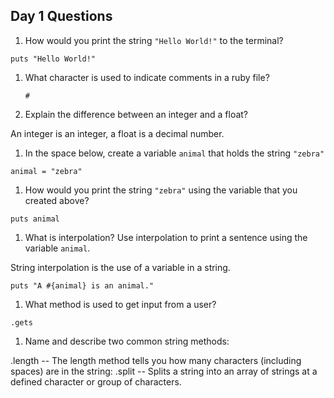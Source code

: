 ## Day 1 Questions

1. How would you print the string `"Hello World!"` to the terminal?

  `puts "Hello World!"`
1. What character is used to indicate comments in a ruby file?

   `#`
1. Explain the difference between an integer and a float?
  
  
  An integer is an integer, a float is a decimal number.
  
1. In the space below, create a variable `animal` that holds the string `"zebra"`
  
  `animal = "zebra"`
1. How would you print the string `"zebra"` using the variable that you created above?
  
  `puts animal`
1. What is interpolation? Use interpolation to print a sentence using the variable `animal`.
  
  
  String interpolation is the use of a variable in a string.
  
  `puts "A #{animal} is an animal."`
  
1. What method is used to get input from a user?
  
  `.gets`
1. Name and describe two common string methods:
  
  
  .length -- The length method tells you how many characters (including spaces) are in the string:
  .split -- Splits a string into an array of strings at a defined character or group of characters.
